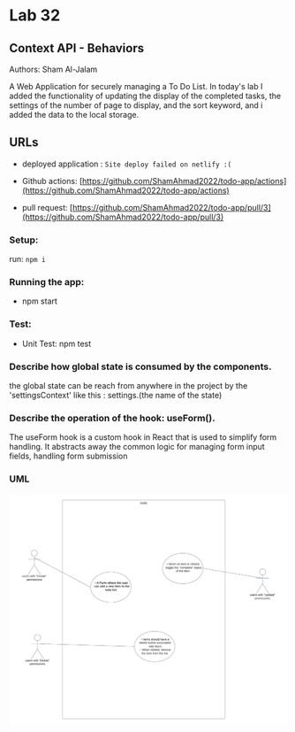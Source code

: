 # Lab 32
## Context API - Behaviors
Authors: Sham Al-Jalam

A Web Application for securely managing a To Do List.
In today's lab I added the functionality of updating the display of the completed tasks, the settings of the number of page to display, and the sort keyword, and i added the data to the local storage.
## URLs

* deployed application : `Site deploy failed on netlify :(`

* Github actions: [https://github.com/ShamAhmad2022/todo-app/actions](https://github.com/ShamAhmad2022/todo-app/actions)

*  pull request: [https://github.com/ShamAhmad2022/todo-app/pull/3](https://github.com/ShamAhmad2022/todo-app/pull/3)

### Setup:
run: `npm i`
### Running the app:
* npm start


### Test:
* Unit Test: npm test


### Describe how global state is consumed by the components.
the global state can be reach from anywhere in the project by the 'settingsContext' like this :
settings.(the name of the state)

### Describe the operation of the hook: useForm().
The useForm hook is a custom hook in React that is used to simplify form handling. It abstracts away the common logic for managing form input fields, handling form submission

### UML
![WML](./images/todo.png)

